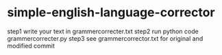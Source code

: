 # simple-english-language-corrector
step1 write your text in grammercorrecter.txt
step2 run python code grammercorrecter.py
step3 see grammercorrector.txt for original and modified commit
